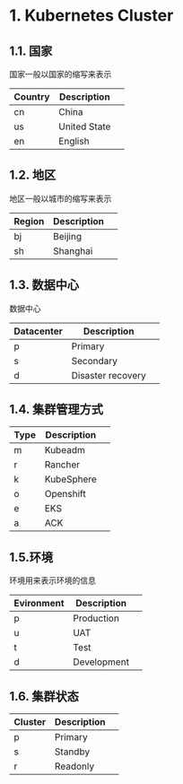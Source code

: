 # 1. Kubernetes Cluster

## 1.1. 国家

国家一般以国家的缩写来表示

| Country | Description  |      |
| ------- | ------------ | ---- |
| cn      | China        |      |
| us      | United State |      |
| en      | English      |      |



## 1.2. 地区

地区一般以城市的缩写来表示

| Region | Description |      |
| ------ | ----------- | ---- |
| bj     | Beijing     |      |
| sh     | Shanghai    |      |



## 1.3. 数据中心

数据中心

| Datacenter | Description       |      |
| ---------- | ----------------- | ---- |
| p          | Primary           |      |
| s          | Secondary         |      |
| d          | Disaster recovery |      |



## 1.4. 集群管理方式



| Type | Description |      |
| ---- | ----------- | ---- |
| m    | Kubeadm     |      |
| r    | Rancher     |      |
| k    | KubeSphere  |      |
| o    | Openshift   |      |
| e    | EKS         |      |
| a    | ACK         |      |



## 1.5.环境

环境用来表示环境的信息

| Evironment | Description |      |
| ---------- | ----------- | ---- |
| p          | Production  |      |
| u          | UAT         |      |
| t          | Test        |      |
| d          | Development |      |



## 1.6. 集群状态



| Cluster | Description |      |
| ------- | ----------- | ---- |
| p       | Primary     |      |
| s       | Standby     |      |
| r       | Readonly    |      |
